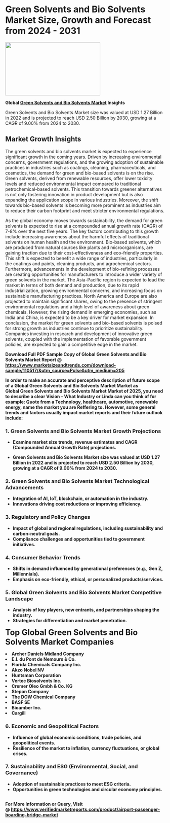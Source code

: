 <H1>Green Solvents and Bio Solvents Market Size, Growth and Forecast from 2024 - 2031</H1><img class="aligncenter size-medium wp-image-584254" src="https://thirdeyenews.in/wp-content/uploads/2024/09/Global-Market-Research-300x168.jpeg" alt="" width="300" height="168" /><p><strong>Global&nbsp;<a href="https://www.marketsizeandtrends.com/download-sample/110517/&amp;utm_source=Pulse&amp;utm_medium=205">Green Solvents and Bio Solvents Market</a> Insights</strong></p><p>Green Solvents and Bio Solvents Market size was valued at USD 1.27 Billion in 2022 and is projected to reach USD 2.50 Billion by 2030, growing at a CAGR of 9.00% from 2024 to 2030.</p><p><h2>Market Growth Insights</h2> <p>The green solvents and bio solvents market is expected to experience significant growth in the coming years. Driven by increasing environmental concerns, government regulations, and the growing adoption of sustainable practices in industries such as coatings, cleaning, pharmaceuticals, and cosmetics, the demand for green and bio-based solvents is on the rise. Green solvents, derived from renewable resources, offer lower toxicity levels and reduced environmental impact compared to traditional petrochemical-based solvents. This transition towards greener alternatives is not only fostering innovation in product development but is also expanding the application scope in various industries. Moreover, the shift towards bio-based solvents is becoming more prominent as industries aim to reduce their carbon footprint and meet stricter environmental regulations.</p> <p><strong></strong></p> <p>As the global economy moves towards sustainability, the demand for green solvents is expected to rise at a compounded annual growth rate (CAGR) of 7-8% over the next five years. The key factors contributing to this growth include increasing awareness about the harmful effects of traditional solvents on human health and the environment. Bio-based solvents, which are produced from natural sources like plants and microorganisms, are gaining traction due to their cost-effectiveness and eco-friendly properties. This shift is expected to benefit a wide range of industries, particularly in the coatings and paints, cleaning products, and agrochemical sectors. Furthermore, advancements in the development of bio-refining processes are creating opportunities for manufacturers to introduce a wider variety of green solvents in the market. The Asia-Pacific region is expected to lead the market in terms of both demand and production, due to its rapid industrialization, growing environmental concerns, and increasing focus on sustainable manufacturing practices. North America and Europe are also projected to maintain significant shares, owing to the presence of stringent environmental regulations and a high level of awareness about green chemicals. However, the rising demand in emerging economies, such as India and China, is expected to be a key driver for market expansion. In conclusion, the market for green solvents and bio-based solvents is poised for strong growth as industries continue to prioritize sustainability. Companies investing in research and development of innovative green solvents, coupled with the implementation of favorable government policies, are expected to gain a competitive edge in the market. <p><strong></p><p><span class=""><strong>Download Full PDF Sample Copy of Global Green Solvents and Bio Solvents Market Report</strong> @ <a href="https://www.marketsizeandtrends.com/download-sample/110517/&amp;utm_source=Pulse&amp;utm_medium=205" target="_blank">https://www.marketsizeandtrends.com/download-sample/110517/&amp;utm_source=Pulse&amp;utm_medium=205</a></span></p><p>In order to make an accurate and perceptive description of future scope of a Global&nbsp;Green Solvents and Bio Solvents Market Market as Global&nbsp;Green Solvents and Bio Solvents Market Market of 2025, you need to describe a clear Vision &ndash; What Industry or Linda can you think of for example: Quote from a Technology, healthcare, automotive, renewable energy, name the market you are Reffering to. However, some general trends and factors usually impact market reports and their future outlook include:</p><h3>1.&nbsp;<strong>Green Solvents and Bio Solvents Market Growth Projections</strong></h3><ul><li>Examine market size trends, revenue estimates and CAGR (Compounded Annual Growth Rate) projections.</li><li><p>Green Solvents and Bio Solvents Market size was valued at USD 1.27 Billion in 2022 and is projected to reach USD 2.50 Billion by 2030, growing at a CAGR of 9.00% from 2024 to 2030.</p></li></ul><h3>2.&nbsp;<strong>Green Solvents and Bio Solvents Market Technological Advancements</strong></h3><ul><li>Integration of AI, IoT, blockchain, or automation in the industry.</li><li>Innovations driving cost reductions or improving efficiency.</li></ul><h3>3.&nbsp;<strong>Regulatory and Policy Changes</strong></h3><ul><li>Impact of global and regional regulations, including sustainability and carbon-neutral goals.</li><li>Compliance challenges and opportunities tied to government initiatives.</li></ul><h3>4.&nbsp;<strong>Consumer Behavior Trends</strong></h3><ul><li>Shifts in demand influenced by generational preferences (e.g., Gen Z, Millennials).</li><li>Emphasis on eco-friendly, ethical, or personalized products/services.</li></ul><h3>5.&nbsp;<strong>Global Green Solvents and Bio Solvents Market Competitive Landscape</strong></h3><ul><li>Analysis of key players, new entrants, and partnerships shaping the industry.</li><li>Strategies for differentiation and market penetration.</li></ul><p data-pm-slice="1 1 []"><span style="color: inherit; font-family: inherit; font-size: 25px;">Top Global Green Solvents and Bio Solvents Market Companies</span></p><div class="" data-test-id=""><p><li>Archer Daniels Midland Company</li><li> E.I. du Pont de Nemours & Co.</li><li> Florida Chemicals Company Inc.</li><li> Akzo Nobel NV</li><li> Huntsman Corporation</li><li> Vertec Biosolvents Inc.</li><li> Cremer Oleo Gmbh & Co. KG</li><li> Stepan Company</li><li> The DOW Chemical Company</li><li> BASF SE</li><li> Bioamber Inc.</li><li> Cargill</li></p></div><h3>6.&nbsp;<strong>Economic and Geopolitical Factors</strong></h3><ul><li>Influence of global economic conditions, trade policies, and geopolitical events.</li><li>Resilience of the market to inflation, currency fluctuations, or global crises.</li></ul><h3>7.&nbsp;<strong>Sustainability and ESG (Environmental, Social, and Governance)</strong></h3><ul><li>Adoption of sustainable practices to meet ESG criteria.</li><li>Opportunities in green technologies and circular economy principles.</li></ul><h2><strong style="font-size: 14px;">For More Information or Query, Visit @&nbsp;</strong><a style="background-color: #ffffff; font-size: 14px;" href="https://www.marketsizeandtrends.com/report/green-solvents-and-bio-solvents-market/" target="_blank">https://www.verifiedmarketreports.com/product/airport-passenger-boarding-bridge-market</a></h2>
